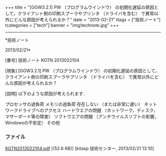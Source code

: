 ﻿+++
title = "[GGW3.2.1] PW （プログラムウインドウ） の初期化遅延の原因として，クライアント側の印刷スプーラやプリンタ （ドライバを含む） で異常以外にどんな原因が考えられるか？"
date = "2013-02-21"
ttags = ["技術ノート"]
tcategories = ["tech"]
banner = "img/technote.jpg"
+++

-----------------------------------------------------------------------------------------------------------------------------

*技術ノート

2013/02/21*


[番号]
技術ノート KGTN 2013022104

[現象]
[GGW3.2.1] PW （プログラムウインドウ）
の初期化遅延の原因として，クライアント側の印刷スプーラやプリンタ
（ドライバを含む） で異常以外にどんな原因が考えられるか？

[説明]
以下のような原因が考えられます．

プロセッサの過負荷
メモリの過負荷
存在しない （または非常に遅い） ネットワークドライブへのアクセス
ハードウエアの問題 （ネットワーク，ディスク，マザーボード等の障害）
ソフトウエアの問題 （アンチウイルスソフトの影響，Windowsの不安定）
その他


### ファイル

 
 


[KGTN2013022104.pdf](http://techreport.kitasp.net/attachments/download/1223/KGTN2013022104.pdf)
 [(52.6 KB)] [kitasp 技術センター, 2013/02/21
13:10]


 


 

